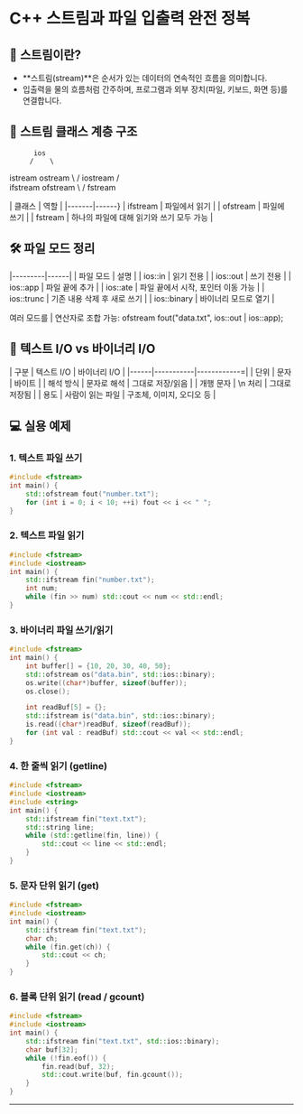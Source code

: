 # C++ 스트림과 파일 입출력 완전 정복
## 📌 스트림이란?
- **스트림(stream)**은 순서가 있는 데이터의 연속적인 흐름을 의미합니다.
- 입출력을 물의 흐름처럼 간주하며, 프로그램과 외부 장치(파일, 키보드, 화면 등)를 연결합니다.

## 🧱 스트림 클래스 계층 구조
          ios
         /    \
   istream   ostream
       \       /
       iostream
      /       \
ifstream     ofstream
      \       /
      fstream


| 클래스 | 역할 |
|-------|------} 
| ifstream | 파일에서 읽기 | 
| ofstream | 파일에 쓰기 | 
| fstream | 하나의 파일에 대해 읽기와 쓰기 모두 가능 | 



## 🛠️ 파일 모드 정리
|---------|------|
| 파일 모드 | 설명 | 
| ios::in | 읽기 전용 | 
| ios::out | 쓰기 전용 | 
| ios::app | 파일 끝에 추가 | 
| ios::ate | 파일 끝에서 시작, 포인터 이동 가능 | 
| ios::trunc | 기존 내용 삭제 후 새로 쓰기 | 
| ios::binary | 바이너리 모드로 열기 | 


여러 모드를 | 연산자로 조합 가능:
ofstream fout("data.txt", ios::out | ios::app);


## 📂 텍스트 I/O vs 바이너리 I/O
| 구분 | 텍스트 I/O | 바이너리 I/O | 
|------|-----------|------------=|
| 단위 | 문자 | 바이트 | 
| 해석 방식 | 문자로 해석 | 그대로 저장/읽음 | 
| 개행 문자 | \n 처리 | 그대로 저장됨 | 
| 용도 | 사람이 읽는 파일 | 구조체, 이미지, 오디오 등 | 



## 💻 실용 예제
### 1. 텍스트 파일 쓰기
```cpp
#include <fstream>
int main() {
    std::ofstream fout("number.txt");
    for (int i = 0; i < 10; ++i) fout << i << " ";
}
```


### 2. 텍스트 파일 읽기
```cpp
#include <fstream>
#include <iostream>
int main() {
    std::ifstream fin("number.txt");
    int num;
    while (fin >> num) std::cout << num << std::endl;
}
```


### 3. 바이너리 파일 쓰기/읽기
```cpp
#include <fstream>
int main() {
    int buffer[] = {10, 20, 30, 40, 50};
    std::ofstream os("data.bin", std::ios::binary);
    os.write((char*)buffer, sizeof(buffer));
    os.close();

    int readBuf[5] = {};
    std::ifstream is("data.bin", std::ios::binary);
    is.read((char*)readBuf, sizeof(readBuf));
    for (int val : readBuf) std::cout << val << std::endl;
}
```


### 4. 한 줄씩 읽기 (getline)
```cpp
#include <fstream>
#include <iostream>
#include <string>
int main() {
    std::ifstream fin("text.txt");
    std::string line;
    while (std::getline(fin, line)) {
        std::cout << line << std::endl;
    }
}
```


### 5. 문자 단위 읽기 (get)
```cpp
#include <fstream>
#include <iostream>
int main() {
    std::ifstream fin("text.txt");
    char ch;
    while (fin.get(ch)) {
        std::cout << ch;
    }
}
```


### 6. 블록 단위 읽기 (read / gcount)
```cpp
#include <fstream>
#include <iostream>
int main() {
    std::ifstream fin("text.txt", std::ios::binary);
    char buf[32];
    while (!fin.eof()) {
        fin.read(buf, 32);
        std::cout.write(buf, fin.gcount());
    }
}
```
---





